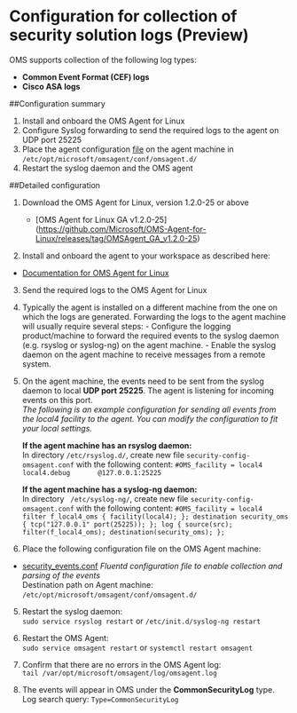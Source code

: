 # Configuration for collection of security solution logs (Preview)

OMS supports collection of the following log types:
- **Common Event Format (CEF) logs**
- **Cisco ASA logs**

##Configuration summary
1. Install and onboard the OMS Agent for Linux
2. Configure Syslog forwarding to send the required logs to the agent on UDP port 25225
3. Place the agent configuration [file][1] on the agent machine in ```/etc/opt/microsoft/omsagent/conf/omsagent.d/```
4. Restart the syslog daemon and the OMS agent


##Detailed configuration
1. Download the OMS Agent for Linux, version 1.2.0-25 or above
	- [OMS Agent for Linux GA v1.2.0-25] (https://github.com/Microsoft/OMS-Agent-for-Linux/releases/tag/OMSAgent_GA_v1.2.0-25)

2. Install and onboard the agent to your workspace as described here:
  - [Documentation for OMS Agent for Linux](https://github.com/Microsoft/OMS-Agent-for-Linux)  

3. Send the required logs to the OMS Agent for Linux
  1. Typically the agent is installed on a different machine from the one on which the logs are generated.
	Forwarding the logs to the agent machine will usually require several steps:
	- Configure the logging product/machine to forward the required events to the syslog daemon (e.g. rsyslog or syslog-ng) on the agent machine.
	- Enable the syslog daemon on the agent machine to receive messages from a remote system.
	
  2. On the agent machine, the events need to be sent from the syslog daemon to local **UDP port 25225**. The agent is listening for incoming events on this port.  
	*The following is an example configuration for sending all events from the local4 facility to the agent.
	You can modify the configuration to fit your local settings.* 
	
	  **If the agent machine has an rsyslog daemon:**  
	  In directory ```/etc/rsyslog.d/```, create new file ```security-config-omsagent.conf``` with the following content:
	```
	#OMS_facility = local4
	local4.debug       @127.0.0.1:25225
	```  
	
	
	  **If the agent machine has a syslog-ng daemon:**  
	  In directory ``` /etc/syslog-ng/```, create new file ```security-config-omsagent.conf``` with the following content:
	```
	#OMS_facility = local4
	filter f_local4_oms { facility(local4); };
	destination security_oms { tcp("127.0.0.1" port(25225)); };
	log { source(src); filter(f_local4_oms); destination(security_oms); };
	```

4. Place the following configuration file on the OMS Agent machine:  
  - [security_events.conf][1]
  _Fluentd configuration file to enable collection and parsing of the events_  
	Destination path on Agent machine: ```/etc/opt/microsoft/omsagent/conf/omsagent.d/```  


5. Restart the syslog daemon:  
```sudo service rsyslog restart``` or ```/etc/init.d/syslog-ng restart```


6. Restart the OMS Agent:  
```sudo service omsagent restart``` or ```systemctl restart omsagent```

7. Confirm that there are no errors in the OMS Agent log:  
```tail /var/opt/microsoft/omsagent/log/omsagent.log```

8. The events will appear in OMS under the **CommonSecurityLog** type.  
Log search query: ```Type=CommonSecurityLog```

[1]: https://raw.githubusercontent.com/Microsoft/OMS-Agent-for-Linux/4e90f23e62e935c32a90974ddc082b4966f26254/installer/conf/omsagent.d/security_events.conf

